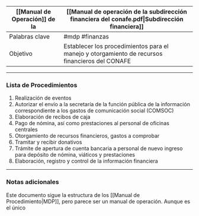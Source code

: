
| [[Manual de Operación]] de la | [[Manual de operación de la subdirección financiera del conafe.pdf\|Subdirección financiera]]                                 |
|-----------------------------|-------------------------------------------|
| Palabras clave              | #mdp #finanzas|
| Objetivo                    | Establecer los procedimientos para el manejo y otorgamiento de recursos financieros del CONAFE|

---

### Lista de Procedimientos
1. Realización de eventos
2. Autorizar el envío a la secretaría de la función pública de la información correspondiente a los gastos de comunicación social (COMSOC)
3. Elaboración de recibos de caja
4. Pago de nómina, así como prestaciones al personal de oficinas centrales
5. Otorgamiento de recursos financieros, gastos a comprobar
6. Tramitar y recibir donativos
7. Trámite de apertura de cuenta bancaria a personal de nuevo ingreso para depósito de nómina, viáticos y prestaciones
8. Elaboración, registro y control de la información financiera

---

### Notas adicionales
Este documento sigue la estructura de los [[Manual de Procedimiento|MDP]], pero parece ser un manual de operación. Aunque es el único
